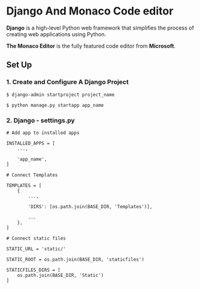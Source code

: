 # Django And Monaco Code editor

**Django** is a high-level Python web framework that simplifies the process of creating web applications using Python.

**The Monaco Editor** is the fully featured code editor from **Microsoft**.

## Set Up

### 1. Create and Configure A Django Project

```
$ django-admin startproject project_name

$ python manage.py startapp app_name
```

### 2. Django - settings.py

```
# Add app to installed apps

INSTALLED_APPS = [
    ...,

    'app_name',
]

```

```
# Connect Templates

TEMPLATES = [
    {
        ...,

        'DIRS': [os.path.join(BASE_DIR, 'Templates')],
        
        ...
    },
]
```

```
# Connect static files

STATIC_URL = 'static/'

STATIC_ROOT = os.path.join(BASE_DIR, 'staticfiles')

STATICFILES_DIRS = [
    os.path.join(BASE_DIR, 'Static')
]
```